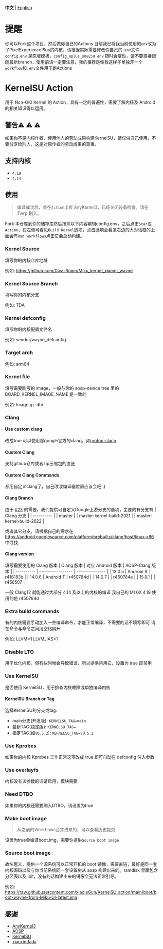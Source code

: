 **中文** | [English](README_EN.md)

# 提醒

你可以Fork这个项目，然后做你自己的Actions
目前我已将我当前使用的`env`改为了PixelExperiencePlus的内核，请根据实际需要修改你自己的`.env`文件
`config.env` 是原版模板，`config_oplus_sm8250.env` 随时会变动，请不要直接跟随最新branch，使用前请一定要注意，我的推荐是像我这样子单独开一个`workflow`和`.env`文件用于跑Actions

# KernelSU Action

用于 Non-GKI Kernel 的 Action，具有一定的普遍性，需要了解内核及 Android 的相关知识得以运用。

## 警告:warning: :warning: :warning:

如果你不是内核作者，使用他人的劳动成果构建KernelSU，请仅供自己使用，不要分享给别人，这是对原作者的劳动成果的尊重。

## 支持内核

- `4.19`
- `4.14`

## 使用

> 编译成功后，会在`Action`上传 AnyKernel3，已经关闭设备检查，请在 Twrp 刷入。

Fork 本仓库到你的储存库然后按照以下内容编辑config.env，之后点击`Star`或`Action`，在左侧可看见`Build Kernel`选项，点击选项会看见右边的大对话框的上面会有`Run workflows`点击它会启动构建。

### Kernel Source

填写你的内核仓库地址

例如: https://github.com/Diva-Room/Miku_kernel_xiaomi_wayne

### Kernel Source Branch

填写你的内核分支

例如: TDA

### Kernel defconfig

填写你的内核配置文件名

例如: vendor/wayne_defconfig

### Target arch

例如: arm64

### Kernel file

填写需要刷写的 image，一般与你的 aosp-device tree 里的 BOARD_KERNEL_IMAGE_NAME 是一致的

例如: Image.gz-dtb

### Clang

#### Use custom clang

改成true
可以使用除google官方的clang，如[proton-clang](https://github.com/kdrag0n/proton-clang)

#### Custom Clang

支持github仓库或者zip压缩包的直链

#### Custom Clang Commands

都用自定义clang了，自己改改编译器位置应该会吧 :)

#### Clang Branch
由于 [#23](https://github.com/xiaoleGun/KernelSU_Action/issues/23) 的需要，我们提供可自定义Google上游分支的选项，主要的有分支有
| Clang 分支 |
| ---------- |
| master |
| master-kernel-build-2021 |
| master-kernel-build-2022 |

或者其它分支，请根据自己的需求在 https://android.googlesource.com/platform/prebuilts/clang/host/linux-x86 中寻找

#### Clang version

填写需要使用的 Clang 版本
| Clang 版本 | 对应 Android 版本 | AOSP-Clang 版本 |
| ---------- | ----------------- | --------------- |
| 12.0.5 | Android S | r416183b |
| 14.0.6 | Android T | r450784d |
| 14.0.7 | | r450784e |
| 15.0.1 | | r458507 |

一般 Clang12 就能通过大部分 4.14 及以上的内核的编译
我自己的 MI 6X 4.19 使用的是 r450784d

### Extra build commands

有的内核需要手动加入一些编译命令，才能正常编译，不需要的话不填写即可
请在命令与命令之间用空格隔开

例如: LLVM=1 LLVM_IAS=1

### Disable LTO

用于优化内核，但有些时候会导致错误，所以提供禁用它，设置为 true 即禁用

### Use KernelSU

是否使用 KernelSU，用于排查内核故障或单独编译内核

#### KernelSU Branch or Tag

选择KernelSU的分支或tag:
- main分支(开发版): `KERNELSU_TAG=main`
- 最新TAG(稳定版): `KERNELSU_TAG=`
- 指定TAG(如`v0.5.2`): `KERNELSU_TAG=v0.5.2`

### Use Kprobes

如果你的内核 Kprobes 工作正常这项改成 true 即可自动在 defconfig 注入参数

### Use overlayfs

内核没有该参数的话请启用，模块需要

### Need DTBO

如果你的内核还需要刷入DTBO，请设置为true

### Make boot image
> 从之前的Workflows合并进来的，可以查看历史提交

设置为true会编译boot.img，需要你提供`Source boot image`

### Source boot image

故名思义，提供一个源系统可以正常开机的 boot 镜像，需要直链，最好是同一套内核源码以及与你当前系统同一套设备树从 aosp 构建出来的。ramdisk 里面包含分区表以及 init，没有的话构建出来的镜像会无法正常引导。

例如: https://raw.githubusercontent.com/xiaoleGun/KernelSU_action/main/boot/boot-wayne-from-Miku-UI-latest.img

## 感谢

- [AnyKernel3](https://github.com/osm0sis/AnyKernel3)
- [AOSP](https://android.googlesource.com)
- [KernelSU](https://github.com/tiann/KernelSU)
- [xiaoxindada](https://github.com/xiaoxindada)
